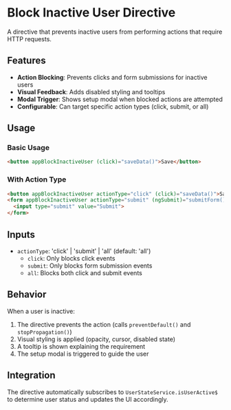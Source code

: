# Block Inactive User Directive

A directive that prevents inactive users from performing actions that require HTTP requests.

## Features

- **Action Blocking**: Prevents clicks and form submissions for inactive users
- **Visual Feedback**: Adds disabled styling and tooltips
- **Modal Trigger**: Shows setup modal when blocked actions are attempted
- **Configurable**: Can target specific action types (click, submit, or all)

## Usage

### Basic Usage
```html
<button appBlockInactiveUser (click)="saveData()">Save</button>
```

### With Action Type
```html
<button appBlockInactiveUser actionType="click" (click)="saveData()">Save</button>
<form appBlockInactiveUser actionType="submit" (ngSubmit)="submitForm()">
  <input type="submit" value="Submit">
</form>
```

## Inputs

- `actionType`: 'click' | 'submit' | 'all' (default: 'all')
  - `click`: Only blocks click events
  - `submit`: Only blocks form submission events
  - `all`: Blocks both click and submit events

## Behavior

When a user is inactive:
1. The directive prevents the action (calls `preventDefault()` and `stopPropagation()`)
2. Visual styling is applied (opacity, cursor, disabled state)
3. A tooltip is shown explaining the requirement
4. The setup modal is triggered to guide the user

## Integration

The directive automatically subscribes to `UserStateService.isUserActive$` to determine user status and updates the UI accordingly.

